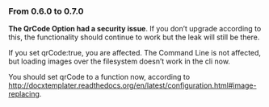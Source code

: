 ### From 0.6.0 to 0.7.0

**The QrCode Option had a security issue**. If you don’t upgrade according to this, the functionality should continue to work but the leak will still be there.

If you set qrCode:true, you are affected. The Command Line is not affected, but loading images over the filesystem doesn’t work in the cli now.

You should set qrCode to a function now, according to http://docxtemplater.readthedocs.org/en/latest/configuration.html#image-replacing.
